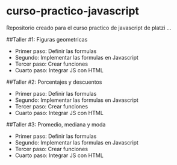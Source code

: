 # curso-practico-javascript
Repositorio creado para el curso practico de javascript de platzi
...

##Taller #1: Figuras geometricas

- Primer paso: Definir las formulas 
- Segundo: Implementar las formulas en Javascript
- Tercer paso: Crear funciones
- Cuarto paso: Integrar JS con HTML

##Taller #2: Porcentajes y descuentos

- Primer paso: Definir las formulas 
- Segundo: Implementar las formulas en Javascript
- Tercer paso: Crear funciones
- Cuarto paso: Integrar JS con HTML

##Taller #3: Promedio, mediana y moda

- Primer paso: Definir las formulas 
- Segundo: Implementar las formulas en Javascript
- Tercer paso: Crear funciones
- Cuarto paso: Integrar JS con HTML